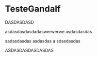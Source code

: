 # TesteGandalf

DASDASDASD

asdasdasdasdadaswerwerwe asdasdasdas

sadasdasdas
asdasdas
a
sdasdasdas


ASDASDASDASDASDAS
